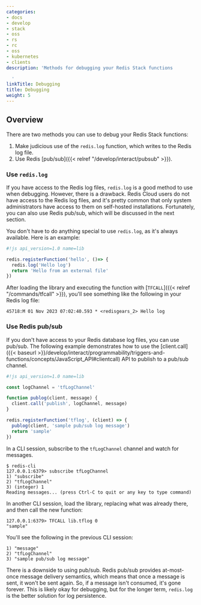 ```yaml
---
categories:
- docs
- develop
- stack
- oss
- rs
- rc
- oss
- kubernetes
- clients
description: 'Methods for debugging your Redis Stack functions

  '
linkTitle: Debugging
title: Debugging
weight: 5
---
```

## Overview

There are two methods you can use to debug your Redis Stack functions:

1. Make judicious use of the `redis.log` function, which writes to the Redis log file.
1. Use Redis [pub/sub]({{< relref "/develop/interact/pubsub" >}}).

### Use `redis.log`

If you have access to the Redis log files, `redis.log` is a good method to use when debugging. However, there is a drawback. Redis Cloud users do not have access to the Redis log files, and it's pretty common that only system administrators have access to them on self-hosted installations. Fortunately, you can also use Redis pub/sub, which will be discussed in the next section.

You don't have to do anything special to use `redis.log`, as it's always available. Here is an example:

```javascript
#!js api_version=1.0 name=lib

redis.registerFunction('hello', ()=> {
  redis.log('Hello log')
  return 'Hello from an external file'
})
```

After loading the library and executing the function with [`TFCALL`]({{< relref "/commands/tfcall" >}}), you'll see something like the following in your Redis log file:

```
45718:M 01 Nov 2023 07:02:40.593 * <redisgears_2> Hello log
```

### Use Redis pub/sub

If you don't have access to your Redis database log files, you can use pub/sub. The following example demonstrates how to use the [client.call]({{< baseurl >}}/develop/interact/programmability/triggers-and-functions/concepts/JavaScript_API#clientcall) API to publish to a pub/sub channel.

```javascript
#!js api_version=1.0 name=lib

const logChannel = 'tfLogChannel'

function publog(client, message) {
  client.call('publish', logChannel, message)
}

redis.registerFunction('tflog', (client) => {
  publog(client, 'sample pub/sub log message')
  return 'sample'
})
```
In a CLI session, subscribe to the `tfLogChannel` channel and watch for messages.

```redis
$ redis-cli
127.0.0.1:6379> subscribe tfLogChannel
1) "subscribe"
2) "tfLogChannel"
3) (integer) 1
Reading messages... (press Ctrl-C to quit or any key to type command)
```

In another CLI session, load the library, replacing what was already there, and then call the new function:

```redis
127.0.0.1:6379> TFCALL lib.tflog 0
"sample"
```

You'll see the following in the previous CLI session:

```redis
1) "message"
2) "tfLogChannel"
3) "sample pub/sub log message"
```

There is a downside to using pub/sub. Redis pub/sub provides at-most-once message delivery semantics, which means that once a message is sent, it won't be sent again. So, if a message isn't consumed, it's gone forever. This is likely okay for debugging, but for the longer term, `redis.log` is the better solution for log persistence.